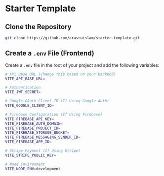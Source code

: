 # Starter Template

## Clone the Repository

```sh
git clone https://github.com/arasruislam/starter-template.git
```

## Create a `.env` File (Frontend)

Create a `.env` file in the root of your project and add the following variables:

```sh
# API Base URL (Change this based on your backend)
VITE_API_BASE_URL=

# Authentication
VITE_JWT_SECRET=

# Google OAuth Client ID (If Using Google Auth)
VITE_GOOGLE_CLIENT_ID=

# Firebase Configuration (If Using Firebase)
VITE_FIREBASE_API_KEY=
VITE_FIREBASE_AUTH_DOMAIN=
VITE_FIREBASE_PROJECT_ID=
VITE_FIREBASE_STORAGE_BUCKET=
VITE_FIREBASE_MESSAGING_SENDER_ID=
VITE_FIREBASE_APP_ID=

# Stripe Payment (If Using Stripe)
VITE_STRIPE_PUBLIC_KEY=

# Node Environment
VITE_NODE_ENV=development
```
